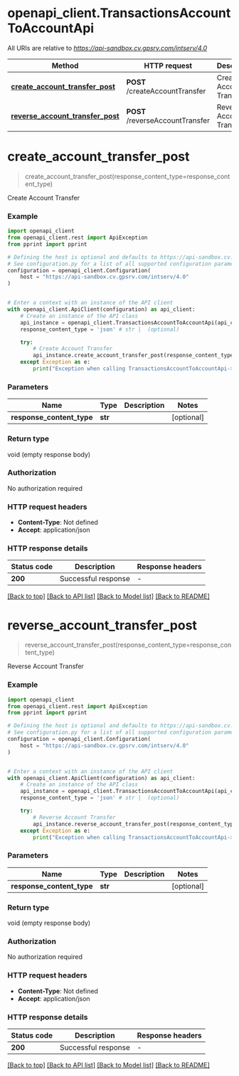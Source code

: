 # openapi_client.TransactionsAccountToAccountApi

All URIs are relative to *https://api-sandbox.cv.gpsrv.com/intserv/4.0*

Method | HTTP request | Description
------------- | ------------- | -------------
[**create_account_transfer_post**](TransactionsAccountToAccountApi.md#create_account_transfer_post) | **POST** /createAccountTransfer | Create Account Transfer
[**reverse_account_transfer_post**](TransactionsAccountToAccountApi.md#reverse_account_transfer_post) | **POST** /reverseAccountTransfer | Reverse Account Transfer


# **create_account_transfer_post**
> create_account_transfer_post(response_content_type=response_content_type)

Create Account Transfer

### Example


```python
import openapi_client
from openapi_client.rest import ApiException
from pprint import pprint

# Defining the host is optional and defaults to https://api-sandbox.cv.gpsrv.com/intserv/4.0
# See configuration.py for a list of all supported configuration parameters.
configuration = openapi_client.Configuration(
    host = "https://api-sandbox.cv.gpsrv.com/intserv/4.0"
)


# Enter a context with an instance of the API client
with openapi_client.ApiClient(configuration) as api_client:
    # Create an instance of the API class
    api_instance = openapi_client.TransactionsAccountToAccountApi(api_client)
    response_content_type = 'json' # str |  (optional)

    try:
        # Create Account Transfer
        api_instance.create_account_transfer_post(response_content_type=response_content_type)
    except Exception as e:
        print("Exception when calling TransactionsAccountToAccountApi->create_account_transfer_post: %s\n" % e)
```



### Parameters


Name | Type | Description  | Notes
------------- | ------------- | ------------- | -------------
 **response_content_type** | **str**|  | [optional] 

### Return type

void (empty response body)

### Authorization

No authorization required

### HTTP request headers

 - **Content-Type**: Not defined
 - **Accept**: application/json

### HTTP response details

| Status code | Description | Response headers |
|-------------|-------------|------------------|
**200** | Successful response |  -  |

[[Back to top]](#) [[Back to API list]](../README.md#documentation-for-api-endpoints) [[Back to Model list]](../README.md#documentation-for-models) [[Back to README]](../README.md)

# **reverse_account_transfer_post**
> reverse_account_transfer_post(response_content_type=response_content_type)

Reverse Account Transfer

### Example


```python
import openapi_client
from openapi_client.rest import ApiException
from pprint import pprint

# Defining the host is optional and defaults to https://api-sandbox.cv.gpsrv.com/intserv/4.0
# See configuration.py for a list of all supported configuration parameters.
configuration = openapi_client.Configuration(
    host = "https://api-sandbox.cv.gpsrv.com/intserv/4.0"
)


# Enter a context with an instance of the API client
with openapi_client.ApiClient(configuration) as api_client:
    # Create an instance of the API class
    api_instance = openapi_client.TransactionsAccountToAccountApi(api_client)
    response_content_type = 'json' # str |  (optional)

    try:
        # Reverse Account Transfer
        api_instance.reverse_account_transfer_post(response_content_type=response_content_type)
    except Exception as e:
        print("Exception when calling TransactionsAccountToAccountApi->reverse_account_transfer_post: %s\n" % e)
```



### Parameters


Name | Type | Description  | Notes
------------- | ------------- | ------------- | -------------
 **response_content_type** | **str**|  | [optional] 

### Return type

void (empty response body)

### Authorization

No authorization required

### HTTP request headers

 - **Content-Type**: Not defined
 - **Accept**: application/json

### HTTP response details

| Status code | Description | Response headers |
|-------------|-------------|------------------|
**200** | Successful response |  -  |

[[Back to top]](#) [[Back to API list]](../README.md#documentation-for-api-endpoints) [[Back to Model list]](../README.md#documentation-for-models) [[Back to README]](../README.md)

